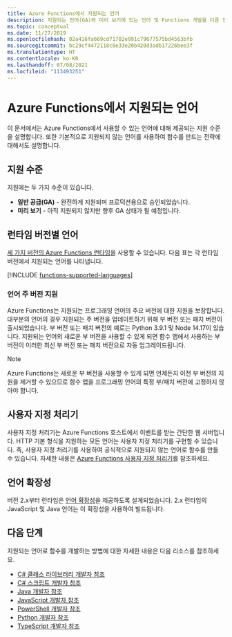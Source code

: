 ```yaml
---
title: Azure Functions에서 지원되는 언어
description: 지원되는 언어(GA)와 미리 보기에 있는 언어 및 Functions 개발을 다른 언어로 확장하는 방법을 알아봅니다.
ms.topic: conceptual
ms.date: 11/27/2019
ms.openlocfilehash: 02a416fa669cd71702e991c79677575bd4563bfb
ms.sourcegitcommit: bc29cf4472118c8e33e20b420d3adb17226bee3f
ms.translationtype: HT
ms.contentlocale: ko-KR
ms.lasthandoff: 07/08/2021
ms.locfileid: "113493251"
---
```

# <a name="supported-languages-in-azure-functions"></a>Azure Functions에서 지원되는 언어

이 문서에서는 Azure Functions에서 사용할 수 있는 언어에 대해 제공되는 지원 수준을 설명합니다. 또한 기본적으로 지원되지 않는 언어를 사용하여 함수를 만드는 전략에 대해서도 설명합니다.

## <a name="levels-of-support"></a>지원 수준

지원에는 두 가지 수준이 있습니다.

* **일반 공급(GA)** - 완전하게 지원되며 프로덕션용으로 승인되었습니다.
* **미리 보기** - 아직 지원되지 않지만 향후 GA 상태가 될 예정입니다.

## <a name="languages-by-runtime-version"></a>런타임 버전별 언어 

[세 가지 버전의 Azure Functions 런타임](functions-versions.md)을 사용할 수 있습니다. 다음 표는 각 런타임 버전에서 지원되는 언어를 나타냅니다.

[!INCLUDE [functions-supported-languages](../../includes/functions-supported-languages.md)]

### <a name="language-major-version-support"></a>언어 주 버전 지원

Azure Functions는 지원되는 프로그래밍 언어의 주요 버전에 대한 지원을 보장합니다. 대부분의 언어의 경우 지원되는 주 버전을 업데이트하기 위해 부 버전 또는 패치 버전이 출시되었습니다. 부 버전 또는 패치 버전의 예로는 Python 3.9.1 및 Node 14.17이 있습니다. 지원되는 언어의 새로운 부 버전을 사용할 수 있게 되면 함수 앱에서 사용하는 부 버전이 이러한 최신 부 버전 또는 패치 버전으로 자동 업그레이드됩니다. 

> [!NOTE]
>Azure Functions는 새로운 부 버전을 사용할 수 있게 되면 언제든지 이전 부 버전의 지원을 제거할 수 있으므로 함수 앱을 프로그래밍 언어의 특정 부/패치 버전에 고정하지 않아야 합니다.  
>

## <a name="custom-handlers"></a>사용자 지정 처리기

사용자 지정 처리기는 Azure Functions 호스트에서 이벤트를 받는 간단한 웹 서버입니다. HTTP 기본 형식을 지원하는 모든 언어는 사용자 지정 처리기를 구현할 수 있습니다. 즉, 사용자 지정 처리기를 사용하여 공식적으로 지원되지 않는 언어로 함수를 만들 수 있습니다. 자세한 내용은 [Azure Functions 사용자 지정 처리기](functions-custom-handlers.md)를 참조하세요.

## <a name="language-extensibility"></a>언어 확장성

버전 2.x부터 런타임은 [언어 확장성](https://github.com/Azure/azure-webjobs-sdk-script/wiki/Language-Extensibility)을 제공하도록 설계되었습니다. 2.x 런타임의 JavaScript 및 Java 언어는 이 확장성을 사용하여 빌드됩니다.

## <a name="next-steps"></a>다음 단계

지원되는 언어로 함수를 개발하는 방법에 대한 자세한 내용은 다음 리소스를 참조하세요.

+ [C# 클래스 라이브러리 개발자 참조](functions-dotnet-class-library.md)
+ [C# 스크립트 개발자 참조](functions-reference-csharp.md)
+ [Java 개발자 참조](functions-reference-java.md)
+ [JavaScript 개발자 참조](functions-reference-node.md)
+ [PowerShell 개발자 참조](functions-reference-powershell.md)
+ [Python 개발자 참조](functions-reference-python.md)
+ [TypeScript 개발자 참조](functions-reference-node.md#typescript)
